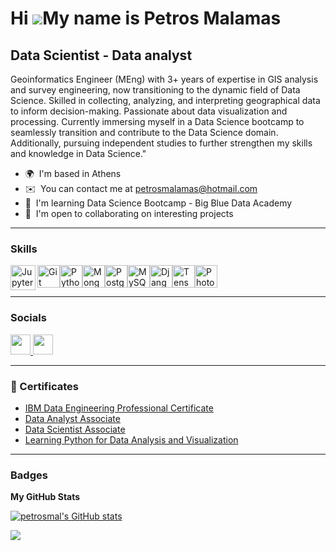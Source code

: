 Hi ![](https://user-images.githubusercontent.com/18350557/176309783-0785949b-9127-417c-8b55-ab5a4333674e.gif)My name is Petros Malamas
======================================================================================================================================

Data Scientist - Data analyst
-----------------------------

Geoinformatics Engineer (MEng) with 3+ years of expertise in GIS analysis and survey engineering, now transitioning to the dynamic field of Data Science. Skilled in collecting, analyzing, and interpreting geographical data to inform decision-making. Passionate about data visualization and processing. Currently immersing myself in a Data Science bootcamp to seamlessly transition and contribute to the Data Science domain. Additionally, pursuing independent studies to further strengthen my skills and knowledge in Data Science."

* 🌍  I'm based in Athens
* ✉️  You can contact me at [petrosmalamas@hotmail.com](mailto:petrosmalamas@hotmail.com)
* 🧠  I'm learning Data Science Bootcamp - Big Blue Data Academy
* 🤝  I'm open to collaborating on interesting projects

---

### Skills


<p align="left">
<a href="https://git-scm.com/" target="_blank" rel="noreferrer"><img src="https://raw.githubusercontent.com/danielcranney/readme-generator/main/public/icons/skills/git-colored.svg" width="36" height="36" alt="Git" /></a><a href="https://www.python.org/" target="_blank" rel="noreferrer"><img src="https://raw.githubusercontent.com/danielcranney/readme-generator/main/public/icons/skills/python-colored.svg" width="36" height="36" alt="Python" /></a><a href="https://www.mongodb.com/" target="_blank" rel="noreferrer"><img src="https://raw.githubusercontent.com/danielcranney/readme-generator/main/public/icons/skills/mongodb-colored.svg" width="36" height="36" alt="MongoDB" /></a><a href="https://www.postgresql.org/" target="_blank" rel="noreferrer"><img src="https://raw.githubusercontent.com/danielcranney/readme-generator/main/public/icons/skills/postgresql-colored.svg" width="36" height="36" alt="PostgreSQL" /></a><a href="https://www.mysql.com/" target="_blank" rel="noreferrer"><img src="https://raw.githubusercontent.com/danielcranney/readme-generator/main/public/icons/skills/mysql-colored.svg" width="36" height="36" alt="MySQL" /></a><a href="https://www.djangoproject.com/" target="_blank" rel="noreferrer"><img src="https://raw.githubusercontent.com/danielcranney/readme-generator/main/public/icons/skills/django-colored.svg" width="36" height="36" alt="Django" /></a><a href="https://www.tensorflow.org/" target="_blank" rel="noreferrer"><img src="https://raw.githubusercontent.com/danielcranney/readme-generator/main/public/icons/skills/tensorflow-colored.svg" width="36" height="36" alt="TensorFlow" /></a><a href="https://www.adobe.com/uk/products/photoshop.html" target="_blank" rel="noreferrer"><img src="https://raw.githubusercontent.com/danielcranney/readme-generator/main/public/icons/skills/photoshop-colored.svg" width="36" height="36" alt="Photoshop" /></a> 
<img align="left" alt="Jupyter" width="40px" src="https://upload.wikimedia.org/wikipedia/commons/thumb/3/38/Jupyter_logo.svg/883px-Jupyter_logo.svg.png"/>
</p>

---


### Socials

<p align="left"> <a href="https://www.github.com/petrosmal" target="_blank" rel="noreferrer"> <picture> <source media="(prefers-color-scheme: dark)" srcset="https://raw.githubusercontent.com/danielcranney/readme-generator/main/public/icons/socials/github-dark.svg" /> <source media="(prefers-color-scheme: light)" srcset="https://raw.githubusercontent.com/danielcranney/readme-generator/main/public/icons/socials/github.svg" /> <img src="https://raw.githubusercontent.com/danielcranney/readme-generator/main/public/icons/socials/github.svg" width="32" height="32" /> </picture> </a> <a href="https://www.linkedin.com/in/petros-malamas-b8ab821b0/" target="_blank" rel="noreferrer"> <picture> <source media="(prefers-color-scheme: dark)" srcset="undefined" /> <source media="(prefers-color-scheme: light)" srcset="https://raw.githubusercontent.com/danielcranney/readme-generator/main/public/icons/socials/linkedin.svg" /> <img src="https://raw.githubusercontent.com/danielcranney/readme-generator/main/public/icons/socials/linkedin.svg" width="32" height="32" /> </picture> </a></p>

---

### 📜 Certificates

- [IBM Data Engineering Professional Certificate](https://coursera.org/verify/professional-cert/J6NPSB2A423N)
- [Data Analyst Associate](https://www.datacamp.com/certificate/DAA0011055314465)
- [Data Scientist Associate](https://www.datacamp.com/certificate/DSA0018617730565)
- [Learning Python for Data Analysis and Visualization](https://www.udemy.com/certificate/UC-c55a6c83-51bf-4077-a828-9cf7f47f3eaf/)

---

### Badges

<b>My GitHub Stats</b>

<a href="http://www.github.com/petrosmal"><img src="https://github-readme-stats.vercel.app/api?username=petrosmal&show_icons=true&hide=&count_private=true&title_color=0891b2&text_color=ffffff&icon_color=0891b2&bg_color=1c1917&hide_border=true&show_icons=true" alt="petrosmal's GitHub stats" /></a>

<a href="http://www.github.com/petrosmal"><img src="https://github-readme-streak-stats.herokuapp.com/?user=petrosmal&stroke=ffffff&background=1c1917&ring=0891b2&fire=0891b2&currStreakNum=ffffff&currStreakLabel=0891b2&sideNums=ffffff&sideLabels=ffffff&dates=ffffff&hide_border=true" /></a>

